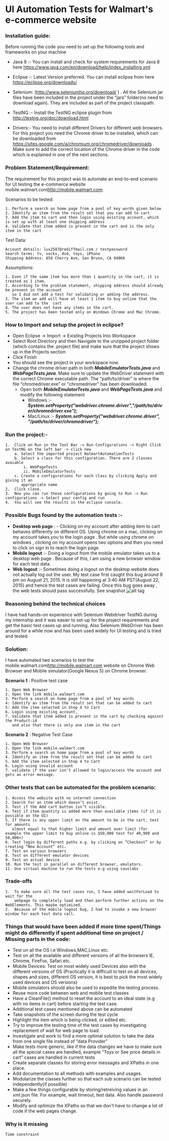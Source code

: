 # UI Automation Tests for Walmart's e-commerce website

### Installation guide:
Before running the code you need to set up the following tools and frameworks on your machine

- Java 8 :- 
    You can install and check for system requirements for Java 8 here                       https://www.java.com/en/download/help/index_installing.xml

- Eclipse -: Latest Version preferred. You can install eclipse from here https://eclipse.org/downloads/

- Selenium: (http://www.seleniumhq.org/download/ ) . All the Selenium jar files have been included in the project under the “jars” folder(no need to download again). They are included as part of the project classpath.

- TestNG :- Install the TestNG eclipse plugin from http://testng.org/doc/download.html  

- Drivers:- You need to install different Drivers for different web browsers. For this project you need the Chrome driver to be installed, which can be downloaded from 
https://sites.google.com/a/chromium.org/chromedriver/downloads .
Make sure to add the correct location of the Chrome driver in the code which is explained in one of the next sections.

### Problem Statement/Requirement: 
The requirement for this project was to automate an end-to-end scenario for UI testing the e-commerce website mobile.walmart.com<http://mobile.walmart.com>. 

Scenarios to be tested:
    
    1. Perform a search on home page from a pool of key words given below
    2. Identify an item from the result set that you can add to cart
    3. Add the item to cart and then login using existing account, which is set up with at least one shipping address
    4. Validate that item added is present in the cart and is the only item in the cart

Test Data:

    Account details: lux2587@rediffmail.com / testpassword
    Search terms: tv, socks, dvd, toys, iPhone
    Shipping Address: 850 Cherry Ave, San Bruno, CA 94066

Assumptions:
    
    1. Even if the same item has more than 1 quantity in the cart, it is treated as 1 item. 
    2. According to the problem statement, shipping address should already be present in the account 
       so I did not add a test for validating or adding the address. 
    3. The item we add will have at least 1 item to buy online that the user can add to the  cart
    4. The user does not have any items in the cart.
    5. The project has been tested only on Windows Chrome and Mac Chrome.


### How to Import and setup the project in eclipse?
- Open Eclipse -> Import -> Existing Projects Into Workspace
-	Select Root Directory and then Navigate to the unzipped project folder (which contains the .project file) and make sure that the project shows up in the Projects section
-	Click Finish
-	You should see the project in your workspace now. 
-	Change the chrome driver path in both _**MobileEmulatorTests.java**_ and _**WebPageTests.java**_. Make sure to update the WebDriver statement with the correct Chrome executable path. The “path/to/driver” is where the file “chromedriver.exe” or "chromedriver" has been downloaded. 
  	-  Open both _**MobileEmulatorTests.java**_ and _**WebPageTests.java**_  and modify the following statement
		- Windows :-   _**System.setProperty("webdriver.chrome.driver","/path/to/driver/chromedriver.exe");**_
		- Mac/Linux :- _**System.setProperty("webdriver.chrome.driver", "/path/to/driver/chromedriver");**_


### Run the project:-
    
    1.	Click on Run in the Tool Bar -> Run Configurations -> Right Click on TestNG on the left bar -> click new
        a. Select the imported project WalmartAutomationTests
        b. Select a class for this configuration. There are 2 classes avaiable
            i. WebPageTests 	
            ii. MobileEmulatorTests
        c. Create a configurations for each class by clicking Apply and giving it an
           appropriate name
    2.	Click close.
    3.	Now you can run these configurations by going to Run -> Run configurations -> Select your config and run
    4.	You will see the results in the eclipse console. 

### Possible Bugs found by the automation tests :-
- **Desktop web page** : - Clicking on my account after adding item to cart behaves differently on different OS. Using chrome on a mac, clicking on my account takes you to the login page . But while using chrome on windows , clicking on my account opens two options and then you need to click on sign in to reach the login page.
- **Mobile logout** :- Doing a logout from the mobile emulator takes us to a desktop web page . Because of this, I am using a new browser window for each test data. 
- **Web logout** :- Sometimes doing a logout on the desktop website does not actually log out the user. My test case first caught this bug around 9 pm on August 21, 2015. It is still happening at 3:40 AM PST(August 22, 2015) and hence the test cases are failing. Once this bug goes away , the web tests should pass successfully.
See snapshot
![alt tag](http://i.imgur.com/Vo9IO2b.png)
 
 

### Reasoning behind the technical choices
I have had hands-on experience with Selenium Webdriver TestNG during my internship and it was easier to set-up for the project requirements and get the basic test cases up and running. Also Selenium WebDriver has been around for a while now and has been used widely for UI testing and is tried and tested.

### Solution:
I have automated two scenarios to test the mobile.walmart.com<http://mobile.walmart.com> website on Chrome Web Browser and Mobile simulator(Google Nexus 5) on Chrome browser.

**Scenario 1** : Positive test case

    1. Open Web Browser
    2. Open the link mobile.walmart.com
    3. Perform a search on home page from a pool of key words
    4: Identify an item from the result set that can be added to cart
    5: Add the item selected in Step 4 to Cart
    6. Login using existing account,
    7. Validate that item added is present in the cart by checking against the Product-id 
       and also that there is only one item in the cart

**Scenario 2** : Negative Test Case
    
    1. Open Web Browser
    2. Open the link mobile.walmart.com
    3. Perform a search on home page from a pool of key words
    4. Identify an item from the result set that can be added to cart
    5. Add the item selected in Step 4 to Cart
    6. Login using invalid account
    7. validate if the user isn’t allowed to login/access the account and gets an error message.


### Other tests that can be automated for the problem scenario:
    1. Access the website with no internet connection
    2. Search for an item which doesn’t exist.
    3. Test if the Add cart button isn’t visible.
    4. Test if item quantity is added more than available items (if it is possible on the UI)
    5. If there is any upper limit on the amount to be in the cart, test for amounts 
       almost equal to that higher limit and amount over limit (for example the upper limit to buy online is $50,000 test for 49,999 and 50,000+)
    6. Test login by different paths e.g. by clicking on “Checkout” or by creating “New Account” etc.
    7. Test on various browsers
    8. Test on different emulator devices
    9. Test on actual device
    10. Run the test in parallel on different browser, emulators.
    11.	Use virtual machine to run the tests e.g using sauslabs

### Trade-offs
    1.	To make sure all the test cases run, I have added waitForLoad to wait for the 
    	webpage to completely load and then perform further actions on the WebElements. This maybe optimized.
    2.	Because of the mobile logout bug, I had to invoke a new browser window for each test data call. 
	
### Things that would have been added if more time spent/Things might do differently if spent additional time on project / Missing parts in the code:

- Test on all the OS i.e Windows,MAC,Linux etc.
- Test on all the available and different versions of all the browsers IE, Chrome, FireFox, Safari etc. 
- Mobile Devices: Test on most widely used Devices also with the different versions of OS 
  (Practically it is difficult to test on all devices, shapes and sizes, different OS version, it is best to pick the most widely used devices and OS versions)
- Mobile simulators should also be used to expedite the testing process.
- Reuse more code between web and mobile test classes
- Have a CleanFile() method to reset the account to an ideal state (e.g with no items in cart) before starting the test case.
- Additional test cases mentioned above can be automated
- Take snapshots of the screen during the test cycle
- Highlight the item which is being clicked, or edited etc.
- Try to improve the testing time of the test cases by investigating replacement of wait for web page to load.
- Investigate and work to find a more optimal solution to take the data from one single file instead of “data Provider”
- Make tests more generic, like if the data changes we have to make sure all the special cases are handled, example “Toys or See price details in cart” cases are handled in current tests
- Create separate classes for storing error messages and XPaths in one place.
- Add documentation to all methods with examples and usages.
- Modularize the classes further so that each sub scenario can be tested independently(if  possible)
- Make a few things configurable by storing/retreiving values in an xml.json file. For example, wait timeout, test data. Also handle password securely. 
- Modify and optimize the XPaths so that we don't have to change a lot of code if the web pages change.

### Why is it missing
    Time constraint 

